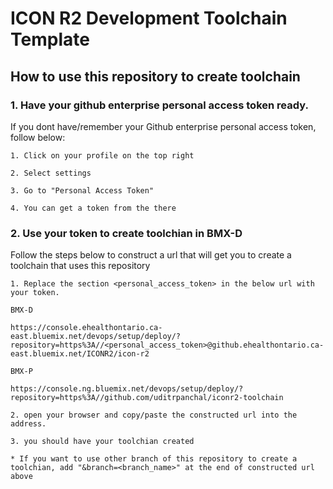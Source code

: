 # ICON R2 Development Toolchain Template

## How to use this repository to create toolchain

### 1. Have your github enterprise personal access token ready.

If you dont have/remember your Github enterprise personal access token, follow below:

    1. Click on your profile on the top right

    2. Select settings

    3. Go to "Personal Access Token"   

    4. You can get a token from the there

### 2. Use your token to create toolchian in BMX-D

Follow the steps below to construct a url that will get you to create a toolchain that uses this repository 

    1. Replace the section <personal_access_token> in the below url with your token.

    BMX-D

    https://console.ehealthontario.ca-east.bluemix.net/devops/setup/deploy/?repository=https%3A//<personal_access_token>@github.ehealthontario.ca-east.bluemix.net/ICONR2/icon-r2
 
    BMX-P

    https://console.ng.bluemix.net/devops/setup/deploy/?repository=https%3A//github.com/uditrpanchal/iconr2-toolchain

    2. open your browser and copy/paste the constructed url into the address. 

    3. you should have your toolchian created

    * If you want to use other branch of this repository to create a toolchian, add "&branch=<branch_name>" at the end of constructed url above 
